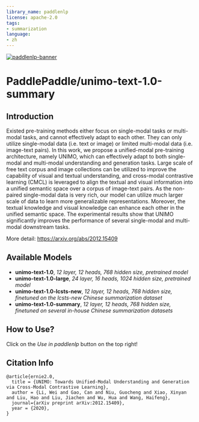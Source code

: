 ```yaml
---
library_name: paddlenlp
license: apache-2.0
tags:
- summarization
language:
- zh
---
```


[![paddlenlp-banner](https://user-images.githubusercontent.com/1371212/175816733-8ec25eb0-9af3-4380-9218-27c154518258.png)](https://github.com/PaddlePaddle/PaddleNLP)

# PaddlePaddle/unimo-text-1.0-summary

## Introduction

Existed pre-training methods either focus on single-modal tasks or multi-modal tasks, and cannot effectively adapt to each other. 
They can only utilize single-modal data (i.e. text or image) or limited multi-modal data (i.e. image-text pairs). 
In this work, we propose a unified-modal pre-training architecture, namely UNIMO, which can effectively adapt to both single-modal and multi-modal 
understanding and generation tasks. Large scale of free text corpus and image collections can be utilized to improve the capability of visual 
and textual understanding, and cross-modal contrastive learning (CMCL) is leveraged to align the textual and visual information into a unified 
semantic space over a corpus of image-text pairs. As the non-paired single-modal data is very rich, our model can utilize much larger scale of 
data to learn more generalizable representations. Moreover, the textual knowledge and visual knowledge can enhance each other in the unified semantic space. 
The experimental results show that UNIMO significantly improves the performance of several single-modal and multi-modal downstream tasks.

More detail: https://arxiv.org/abs/2012.15409

## Available Models

- **unimo-text-1.0**, *12 layer, 12 heads, 768 hidden size, pretrained model*
- **unimo-text-1.0-large**, *24 layer, 16 heads, 1024 hidden size, pretrained model*
- **unimo-text-1.0-lcsts-new**, *12 layer, 12 heads, 768 hidden size, finetuned on the lcsts-new Chinese summarization dataset*
- **unimo-text-1.0-summary**, *12 layer, 12 heads, 768 hidden size, finetuned on several in-house Chinese summarization datasets*

## How to Use?

Click on the *Use in paddlenlp* button on the top right!

## Citation Info

```text
@article{ernie2.0,
  title = {UNIMO: Towards Unified-Modal Understanding and Generation via Cross-Modal Contrastive Learning},
  author = {Li, Wei and Gao, Can and Niu, Guocheng and Xiao, Xinyan and Liu, Hao and Liu, Jiachen and Wu, Hua and Wang, Haifeng},
  journal={arXiv preprint arXiv:2012.15409},
  year = {2020},
}
```

